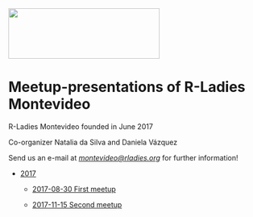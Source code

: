 

<img src="https://github.com/rladies/starter-kit/blob/master/logo/R-LadiesGlobal_RBG_online_LogoWithText_Horizontal.png" data-canonical-src="https://github.com/rladies/starter-kit/blob/master/logo/R-LadiesGlobal_RBG_online_LogoWithText_Horizontal.png" width="300" height="100" />
 
# Meetup-presentations of R-Ladies Montevideo
 
  R-Ladies Montevideo founded in June 2017
  
  Co-organizer Natalia da Silva and Daniela Vázquez
  
  Send us an e-mail at *montevideo@rladies.org*
  for further information!
  

- [2017](2017)
  
  - [2017-08-30 First meetup](#2017-08-30-kickoff)
  
  - [2017-11-15 Second meetup](#2017-11-15-ggplot2)



 